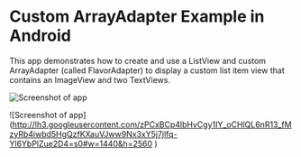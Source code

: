 # Custom ArrayAdapter Example in Android

This app demonstrates how to create and use a ListView and custom ArrayAdapter (called FlavorAdapter) to display a custom list item view that contains an ImageView and two TextViews.

![Screenshot of app](http://i.imgur.com/V47Qyfm.png?2)

![Screenshot of app] (http://lh3.googleusercontent.com/zPCxBCp4lbHvCgy1IY_oCHlQL6nR13_fMzyRb4iwbd5HgQzfKXauVJww9Nx3xY5j7jlfq-Yl6YbPlZue2D4=s0#w=1440&h=2560
)
